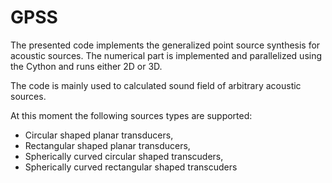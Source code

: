 # GPSS

The presented code implements the generalized point source synthesis for acoustic sources. The numerical part is implemented and parallelized using the Cython and runs either 2D or 3D. 

The code is mainly used to calculated sound field of arbitrary acoustic sources.

At this moment the following sources types are supported:

- Circular shaped planar transducers,
- Rectangular shaped planar transducers,
- Spherically curved circular shaped transcuders, 
- Spherically curved rectangular shaped transcuders
